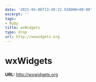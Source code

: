 ```yaml
---
date: '2021-04-06T13:40:22.938000+00:00'
excerpt: ''
tags:
- Ruby
title: wxWidgets
type: drop
url: http://wxwidgets.org
---
```


# wxWidgets

**URL:** http://wxwidgets.org
